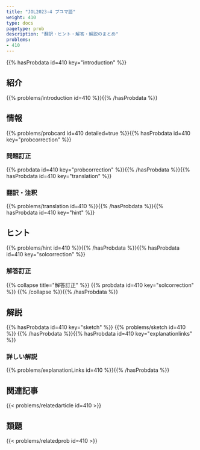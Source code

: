 ```yaml
---
title: "JOL2023-4 プユマ語"
weight: 410
type: docs
pagetype: prob
description: "翻訳・ヒント・解答・解説のまとめ"
problems: 
- 410
---
```


{{% hasProbdata id=410 key="introduction" %}}

## 紹介

{{% problems/introduction id=410 %}}{{% /hasProbdata %}}

## 情報

{{% problems/probcard id=410 detailed=true %}}{{% hasProbdata id=410 key="probcorrection" %}}

### 問題訂正

{{% probdata id=410 key="probcorrection" %}}{{% /hasProbdata %}}{{% hasProbdata id=410 key="translation" %}}

### 翻訳・注釈

{{% problems/translation id=410 %}}{{% /hasProbdata %}}{{% hasProbdata id=410 key="hint" %}}

## ヒント

{{% problems/hint id=410 %}}{{% /hasProbdata %}}{{% hasProbdata id=410 key="solcorrection" %}}

### 解答訂正

{{% collapse title="解答訂正" %}}
{{% probdata id=410 key="solcorrection" %}}
{{% /collapse %}}{{% /hasProbdata %}}

## 解説

{{% hasProbdata id=410 key="sketch" %}}
{{% problems/sketch id=410 %}}
{{% /hasProbdata %}}{{% hasProbdata id=410 key="explanationlinks" %}}

### 詳しい解説

{{% problems/explanationLinks id=410 %}}{{% /hasProbdata %}}

## 関連記事

{{< problems/relatedarticle id=410 >}}

## 類題

{{< problems/relatedprob id=410 >}}
